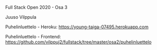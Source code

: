 Full Stack Open 2020 - Osa 3

Juuso Vilppula


Puhelinluettelo - Heroku:
https://young-taiga-07495.herokuapp.com

Puhelinluettelo - Frontend:
https://github.com/vilppuj2/fullstack/tree/master/osa2/puhelinluettelo